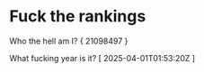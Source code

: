 # Fuck the rankings

Who the hell am I?
{ 21098497 }

What fucking year is it?
[ 2025-04-01T01:53:20Z ]
